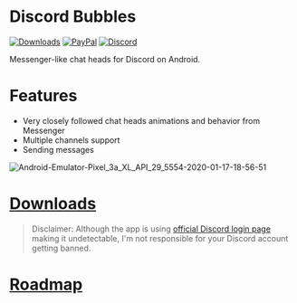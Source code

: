 # Discord Bubbles
[![Downloads](https://img.shields.io/github/downloads/sentialx/discord-chat-heads-android/total.svg?style=flat-square)](https://github.com/sentialx/discord-chat-heads-android/releases)
[![PayPal](https://img.shields.io/badge/PayPal-Donate-brightgreen?style=flat-square)](https://www.paypal.com/cgi-bin/webscr?cmd=_s-xclick&hosted_button_id=VCPPFUAL4R6M6&source=url)
[![Discord](https://discordapp.com/api/guilds/307605794680209409/widget.png?style=shield)](https://discord.gg/P7Vn4VX)

Messenger-like chat heads for Discord on Android.

# Features
- Very closely followed chat heads animations and behavior from Messenger
- Multiple channels support
- Sending messages

![Android-Emulator-Pixel_3a_XL_API_29_5554-2020-01-17-18-56-51](https://user-images.githubusercontent.com/11065386/72634751-7e2e6b80-395b-11ea-9033-a834f1dc61a3.gif)

# [Downloads](https://github.com/sentialx/discord-chat-heads-android/releases)
> Disclaimer: Although the app is using [official Discord login page](https://discordapp.com/login) making it undetectable, I'm not responsible for your Discord account getting banned.

# [Roadmap](https://github.com/sentialx/discord-chat-heads-android/projects/1)
